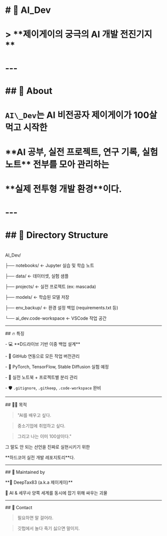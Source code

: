 # \# 🧠 AI\_Dev

# 

# > \*\*제이게이의 궁극의 AI 개발 전진기지\*\*

# 

# ---

# 

# \## 🚀 About

# 

# `AI\_Dev`는 AI 비전공자 제이게이가 100살 먹고 시작한  

# \*\*AI 공부, 실전 프로젝트, 연구 기록, 실험 노트\*\* 전부를 모아 관리하는  

# \*\*실제 전투형 개발 환경\*\*이다.

# 

# ---

# 

# \## 📂 Directory Structure

# 

AI\_Dev/

├── notebooks/ ← Jupyter 실습 및 학습 노트

├── data/ ← 데이터셋, 실험 샘플

├── projects/ ← 실전 프로젝트 (ex: mascada)

├── models/ ← 학습된 모델 저장

├── env\_backup/ ← 환경 설정 백업 (requirements.txt 등)

└── ai\_dev.code-workspace ← VSCode 작업 공간





---



\## 🔥 특징



\- 💻 \*\*D드라이브 기반 이중 백업 설계\*\*  

\- 🔗 GitHub 연동으로 모든 작업 버전관리  

\- 🧪 PyTorch, TensorFlow, Stable Diffusion 실험 예정  

\- 📓 실전 노트북 + 프로젝트별 분리 관리  

\- 🛡️ `.gitignore`, `.gitkeep`, `.code-workspace` 완비



---



\## 🧙‍♂️ 목적



> "AI를 배우고 싶다.  

>  중소기업에 취업하고 싶다.  

>  그리고 나는 이미 100살이다."



그 말도 안 되는 선언을 진짜로 실현시키기 위한  

\*\*하드코어 실전 개발 레포지토리\*\*다.



---



\## 🧾 Maintained by



\*\*🧠 DeepTax83 (a.k.a 제이게이)\*\*  

📍 AI \& 세무사 양쪽 세계를 동시에 잡기 위해 싸우는 괴물



---



\## 💬 Contact



> 필요하면 말 걸어라.  

> 깃헙에서 놀다 죽기 싫으면 말이지.

